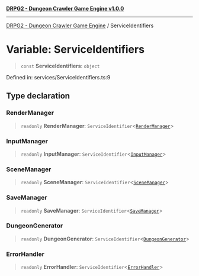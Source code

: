 [**DRPG2 - Dungeon Crawler Game Engine v1.0.0**](../README.md)

***

[DRPG2 - Dungeon Crawler Game Engine](../globals.md) / ServiceIdentifiers

# Variable: ServiceIdentifiers

> `const` **ServiceIdentifiers**: `object`

Defined in: services/ServiceIdentifiers.ts:9

## Type declaration

### RenderManager

> `readonly` **RenderManager**: `ServiceIdentifier`\<[`RenderManager`](../classes/RenderManager.md)\>

### InputManager

> `readonly` **InputManager**: `ServiceIdentifier`\<[`InputManager`](../classes/InputManager.md)\>

### SceneManager

> `readonly` **SceneManager**: `ServiceIdentifier`\<[`SceneManager`](../classes/SceneManager.md)\>

### SaveManager

> `readonly` **SaveManager**: `ServiceIdentifier`\<[`SaveManager`](../classes/SaveManager.md)\>

### DungeonGenerator

> `readonly` **DungeonGenerator**: `ServiceIdentifier`\<[`DungeonGenerator`](../classes/DungeonGenerator.md)\>

### ErrorHandler

> `readonly` **ErrorHandler**: `ServiceIdentifier`\<[`ErrorHandler`](../classes/ErrorHandler.md)\>
